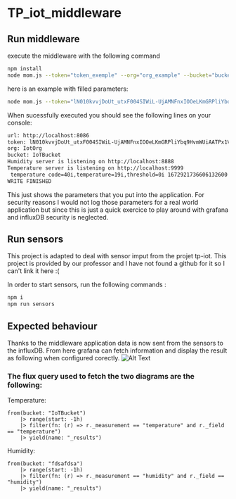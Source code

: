 # TP_iot_middleware

## Run middleware
execute the middleware with the following command
``` bash
npm install
node mom.js --token="token_exemple" --org="org_example" --bucket="bucket_example" --url="url_example"
```
here is an example with filled parameters:
``` bash
node mom.js --token="lN010kvvjDoUt_utxF004SIWiL-UjAMNFnxIOOeLKmGRPliYbq9HvmWUiAATPx1VqQ79H1mWb28jGYYQkMloEQ==" --org="IotOrg" --bucket="IoTBucket" --url="http://localhost:8086"
```
When sucessfully executed you should see the following lines on your console:

``` bash
url: http://localhost:8086
token: lN010kvvjDoUt_utxF004SIWiL-UjAMNFnxIOOeLKmGRPliYbq9HvmWUiAATPx1VqQ79H1mWb28jGYYQkMloEQ==
org: IotOrg
bucket: IoTBucket
Humidity server is listening on http://localhost:8888
Temperature server is listening on http://localhost:9999
 temperature code=40i,temperature=19i,threshold=0i 1672921736606132600
WRITE FINISHED
```

This just shows the parameters that you put into the application. For security reasons I would not log those parameters for a real world application but since this is just a quick exercice to play around with grafana and influxDB security is neglected.

## Run sensors

This project is adapted to deal with sensor imput from the projet tp-iot. This project is provided by our professor and I have not found a github for it so I can't link it here :(

In order to start sensors, run the following commands :
``` bash
npm i
npm run sensors
```

## Expected behaviour

Thanks to the middleware application data is now sent from the sensors to the influxDB. From here grafana can fetch information and display the result as following when configured corectly.
![Alt Text](https://i.ibb.co/d5kjwTt/firefox-x-F3os-Se-TYX.gif)

### The flux query used to fetch the two diagrams are the following:
Temperature:

```
from(bucket: "IoTBucket")
    |> range(start: -1h)
    |> filter(fn: (r) => r._measurement == "temperature" and r._field == "temperature")
    |> yield(name: "_results")
```
Humidity:
```
from(bucket: "fdsafdsa")
    |> range(start: -1h)
    |> filter(fn: (r) => r._measurement == "humidity" and r._field == "humidity")
    |> yield(name: "_results")
```

